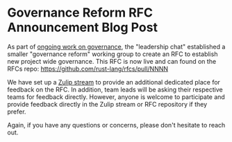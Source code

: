 # Governance Reform RFC Announcement Blog Post

As part of [ongoing work on governance](https://blog.rust-lang.org/inside-rust/2022/10/06/governance-update.html), the "leadership chat" established a smaller "governance reform" working group to create an RFC to establish new project wide governance. This RFC is now live and can found on the RFCs repo: <https://github.com/rust-lang/rfcs/pull/NNNN>

We have set up a [Zulip stream](https://rust-lang.zulipchat.com/#narrow/stream/369838-rfc-leadership-council-feedback) to provide an additional dedicated place for feedback on the RFC. In addition, team leads will be asking their respective teams for feedback directly. However, anyone is welcome to participate and provide feedback directly in the Zulip stream or RFC repository if they prefer.

Again, if you have any questions or concerns, please don't hesitate to reach out.
